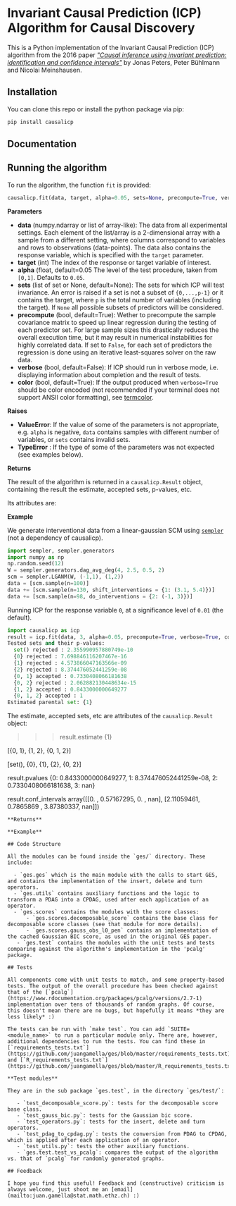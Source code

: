 # Invariant Causal Prediction (ICP) Algorithm for Causal Discovery

This is a Python implementation of the Invariant Causal Prediction (ICP) algorithm from the 2016 paper [*"Causal inference using invariant prediction: identification and confidence intervals"*](https://rss.onlinelibrary.wiley.com/doi/pdfdirect/10.1111/rssb.12167) by Jonas Peters, Peter Bühlmann and Nicolai Meinshausen.

## Installation

You can clone this repo or install the python package via pip:

```bash
pip install causalicp
```

## Documentation


## Running the algorithm

To run the algorithm, the function `fit` is provided:

```python
causalicp.fit(data, target, alpha=0.05, sets=None, precompute=True, verbose=False, color=False):
```

**Parameters**

- **data** (numpy.ndarray or list of array-like): The data from all
  experimental settings. Each element of the list/array is a
  2-dimensional array with a sample from a different setting, where
  columns correspond to variables and rows to observations
  (data-points). The data also contains the response variable, which
  is specified with the `target` parameter.
- **target** (int) The index of the response or target variable of
  interest.
- **alpha** (float, default=0.05 The level of the test procedure,
  taken from `[0,1]`. Defaults to `0.05`.
- **sets** (list of set or None, default=None): The sets for which ICP
  will test invariance. An error is raised if a set is not a subset of
  `{0,...,p-1}` or it contains the target, where `p` is the total
  number of variables (including the target). If `None` all possible
  subsets of predictors will be considered.
- **precompute** (bool, default=True): Wether to precompute the sample
  covariance matrix to speed up linear regression during the testing
  of each predictor set. For large sample sizes this drastically
  reduces the overall execution time, but it may result in numerical
  instabilities for highly correlated data. If set to `False`, for
  each set of predictors the regression is done using an iterative
  least-squares solver on the raw data.
- **verbose** (bool, default=False): If ICP should run in verbose
  mode, i.e. displaying information about completion and the result of
  tests.
- **color** (bool, default=True): If the output produced when
  `verbose=True` should be color encoded (not recommended if your
  terminal does not support ANSII color formatting), see
  [termcolor](https://pypi.org/project/termcolor/).

**Raises**

- **ValueError**: If the value of some of the parameters is not
  appropriate, e.g. `alpha` is negative, `data` contains samples with
  different number of variables, or `sets` contains invalid sets.
- **TypeError** : If the type of some of the parameters was not expected (see examples below).

**Returns**

The result of the algorithm is returned in a `causalicp.Result` object, containing the result the estimate, accepted sets, p-values, etc.

Its attributes are:

**Example**

We generate interventional data from a linear-gaussian SCM using
[`sempler`](https://github.com/juangamella/sempler) (not a
dependency of causalicp).

```python
import sempler, sempler.generators
import numpy as np
np.random.seed(12)
W = sempler.generators.dag_avg_deg(4, 2.5, 0.5, 2)
scm = sempler.LGANM(W, (-1,1), (1,2))
data = [scm.sample(n=100)]
data += [scm.sample(n=130, shift_interventions = {1: (3.1, 5.4)})]
data += [scm.sample(n=98, do_interventions = {2: (-1, 3)})]
```

Running ICP for the response variable `0`, at a significance level of `0.01` (the default).

```python
import causalicp as icp
result = icp.fit(data, 3, alpha=0.05, precompute=True, verbose=True, color=False)
Tested sets and their p-values:
  set() rejected : 2.355990957880749e-10
  {0} rejected : 7.698846116207467e-16
  {1} rejected : 4.573866047163566e-09
  {2} rejected : 8.374476052441259e-08
  {0, 1} accepted : 0.7330408066181638
  {0, 2} rejected : 2.062882130448634e-15
  {1, 2} accepted : 0.8433000000649277
  {0, 1, 2} accepted : 1
Estimated parental set: {1}
```

The estimate, accepted sets, etc are attributes of the `causalicp.Result` object:


>>> result.estimate
{1}

[{0, 1}, {1, 2}, {0, 1, 2}]

[set(), {0}, {1}, {2}, {0, 2}]

result.pvalues
{0: 0.8433000000649277, 1: 8.374476052441259e-08, 2: 0.7330408066181638, 3: nan}

result.conf_intervals
array([[0.        , 0.57167295, 0.        ,        nan],
       [2.11059461, 0.7865869 , 3.87380337,        nan]])
```
**Returns**

**Example**

## Code Structure

All the modules can be found inside the `ges/` directory. These include:

  - `ges.ges` which is the main module with the calls to start GES, and contains the implementation of the insert, delete and turn operators.
  - `ges.utils` contains auxiliary functions and the logic to transform a PDAG into a CPDAG, used after each application of an operator.
  - `ges.scores` contains the modules with the score classes:
      - `ges.scores.decomposable_score` contains the base class for decomposable score classes (see that module for more details).
      - `ges.scores.gauss_obs_l0_pen` contains an implementation of the cached Gaussian BIC score, as used in the original GES paper.
   - `ges.test` contains the modules with the unit tests and tests comparing against the algorithm's implementation in the 'pcalg' package.   

## Tests

All components come with unit tests to match, and some property-based tests. The output of the overall procedure has been checked against that of the [`pcalg`](https://www.rdocumentation.org/packages/pcalg/versions/2.7-1) implementation over tens of thousands of random graphs. Of course, this doesn't mean there are no bugs, but hopefully it means *they are less likely* :)

The tests can be run with `make test`. You can add `SUITE=<module_name>` to run a particular module only. There are, however, additional dependencies to run the tests. You can find these in [`requirements_tests.txt`](https://github.com/juangamella/ges/blob/master/requirements_tests.txt) and [`R_requirements_tests.txt`](https://github.com/juangamella/ges/blob/master/R_requirements_tests.txt).

**Test modules**

They are in the sub package `ges.test`, in the directory `ges/test/`:

   - `test_decomposable_score.py`: tests for the decomposable score base class.
   - `test_gauss_bic.py`: tests for the Gaussian bic score.
   - `test_operators.py`: tests for the insert, delete and turn operators.
   - `test_pdag_to_cpdag.py`: tests the conversion from PDAG to CPDAG, which is applied after each application of an operator.
   - `test_utils.py`: tests the other auxiliary functions.
   - `ges.test.test_vs_pcalg`: compares the output of the algorithm vs. that of `pcalg` for randomly generated graphs.

## Feedback

I hope you find this useful! Feedback and (constructive) criticism is always welcome, just shoot me an [email](mailto:juan.gamella@stat.math.ethz.ch) :)
